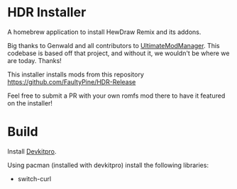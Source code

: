 # HDR Installer
A homebrew application to install HewDraw Remix and its addons.

Big thanks to Genwald and all contributors to [UltimateModManager](https://github.com/ultimate-research/UltimateModManager). This codebase is based off that project, and without it, we wouldn't be where we are today. Thanks!


This installer installs mods from this repository
https://github.com/FaultyPine/HDR-Release

Feel free to submit a PR with your own romfs mod there to have it featured on the installer!


# Build

Install [Devkitpro](https://devkitpro.org/wiki/Getting_Started).

 Using pacman (installed with devkitpro) install the following libraries:
* switch-curl
